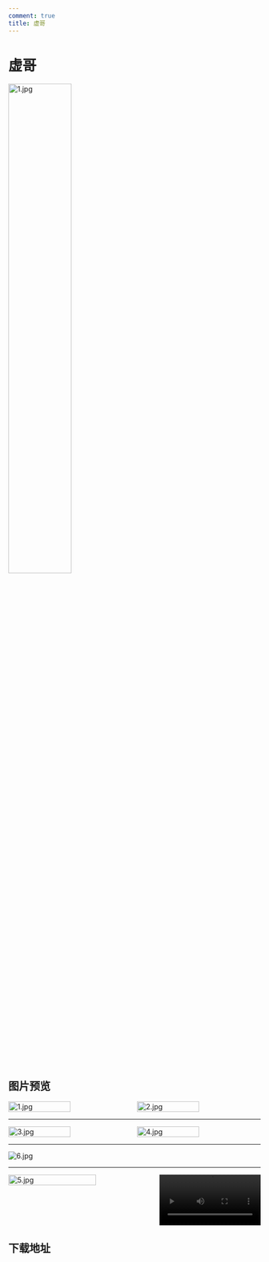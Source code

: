 ```yaml
---
comment: true
title: 虚哥
---
```


# 虚哥

<img src="/pictures/不要告诉别人哦~~~.jpeg" alt="1.jpg" style="width: 50%;">

## 图片预览



<!-- 并排显示 -->
<div style="display: flex; gap: 10px;">
  <img src="/pictures/some-people/xuge/1.jpg" alt="1.jpg" style="width: 50%;">
  <img src="/pictures/some-people/xuge/2.jpg" alt="2.jpg" style="width: 50%;">
</div>

---

<!-- 并排显示 -->
<div style="display: flex; gap: 10px;">
  <img src="/pictures/some-people/xuge/3.jpg" alt="3.jpg" style="width: 50%;">
  <img src="/pictures/some-people/xuge/4.jpg" alt="4.jpg" style="width: 50%;">
</div>

---

  <img src="/pictures/some-people/xuge/6.png" alt="6.jpg">

---

<div style="display: flex; gap: 10px;">
  <img src="/pictures/some-people/xuge/5.jpg" alt="5.jpg" style="width: 60%;">
  <video src="/pictures/some-people/xuge/7.mp4" controls style="width: 40%;"></video>
</div>


## 下载地址

<DownloadLinkCollector
  title="虚哥"
  bg-image="/pictures/some-people/xuge/3.jpg"
  tcolor="white"
  bcolor="black"
  :downloads="[
  {
    text: '蓝奏云盘',
    link: 'https://wwxb.lanzn.com/b00uzcbhli',
    password: 'xuge',
  },
  ]"
/>
